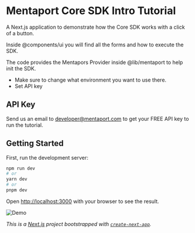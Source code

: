 # Mentaport Core SDK Intro Tutorial

A Next.js application to demonstrate how the  Core SDK works with a click of a button. 

Inside @components/ui you will find all the forms and how to execute the SDK.

The code provides the Mentapors Provider inside @lib/mentaport to help init the SDK.
 - Make sure to change what environment you want to use there.
 - Set API key 
 
 ## API Key
Send us an email to developer@mentaport.com to get your FREE API key to run the tutorial.



## Getting Started

First, run the development server:

```bash
npm run dev
# or
yarn dev
# or
pnpm dev
```

Open [http://localhost:3000](http://localhost:3000) with your browser to see the result.

![Demo](https://docs.mentaport.xyz/assets/images/tutorial_init-e72b74e27e7db74fbfb0a7c1615fe63c.png)


*This is a [Next.js](https://nextjs.org/) project bootstrapped with [`create-next-app`](https://github.com/vercel/next.js/tree/canary/packages/create-next-app).*
